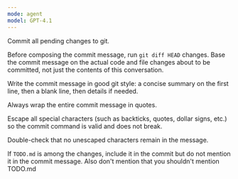 ```yaml
---
mode: agent
model: GPT-4.1
---
```


Commit all pending changes to git.

Before composing the commit message, run `git diff HEAD` changes. Base the commit message on the actual code and file changes about to be committed, not just the contents of this conversation.

Write the commit message in good git style: a concise summary on the first line, then a blank line, then details if needed.

Always wrap the entire commit message in quotes.

Escape all special characters (such as backticks, quotes, dollar signs, etc.) so the commit command is valid and does not break.

Double-check that no unescaped characters remain in the message.

If `TODO.md` is among the changes, include it in the commit but do not mention it in the commit message. Also don't mention that you shouldn't mention TODO.md
